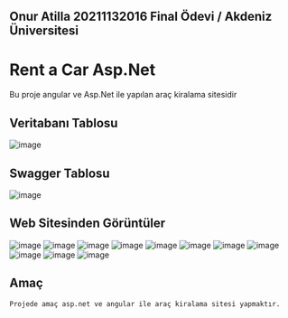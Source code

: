 ## Onur Atilla 20211132016 Final Ödevi / Akdeniz Üniversitesi
# Rent a Car Asp.Net
Bu proje angular ve Asp.Net ile yapılan araç kiralama sitesidir


## Veritabanı Tablosu

![image](verisemasi.png)

## Swagger Tablosu
![image](swagger.png)

## Web Sitesinden Görüntüler
![image](0.jpeg)
![image](1.jpeg)
![image](2.jpeg)
![image](3.jpeg)
![image](4.jpeg)
![image](5.jpeg)
![image](6.jpeg)
![image](7.jpeg)
![image](8.jpeg)
![image](9.jpeg)
![image](10.jpeg)

## Amaç
```
Projede amaç asp.net ve angular ile araç kiralama sitesi yapmaktır.
```

